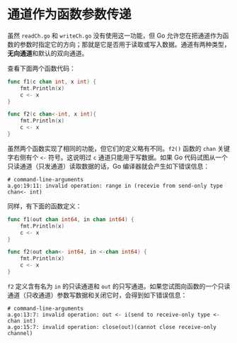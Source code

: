 # **通道作为函数参数传递**

虽然 `readCh.go` 和 `writeCh.go` 没有使用这一功能，但 Go 允许您在把通道作为函数的参数时指定它的方向；那就是它是否用于读取或写入数据。通道有两种类型，**无向通道**和默认的双向通道。

查看下面两个函数代码：

```go
func f1(c chan int, x int) {
    fmt.Println(x)
    c <- x
}

func f2(c chan<-int, x int){
    fmt.Println(x)
    c <- x
}
```

虽然两个函数实现了相同的功能，但它们的定义略有不同。`f2()` 函数的 `chan` 关键字右侧有个 `<-` 符号。这说明过 `c` 通道只能用于写数据。如果 Go 代码试图从一个只读通道（只发通道）读取数据的话，Go 编译器就会产生如下错误信息：

```shell
# command-line-arguments
a.go:19:11: invalid operation: range in (recevie from send-only type chan<- int)
```

同样，有下面的函数定义：

```go
func f1(out chan int64, in chan int64) {
    fmt.Println(x)
    c <- x
}

func f2(out chan<- int64, in <-chan int64) {
    fmt.Println(x)
    c <- x
}
```

`f2` 定义含有名为 `in` 的只读通道和 `out` 的只写通道。如果您试图向函数的一个只读通道（只收通道）参数写数据和关闭它时，会得到如下错误信息：

```shell
# command-line-arguments
a.go:13:7: invalid operation: out <- i(send to receive-only type <-chan int)
a.go:15:7: invalid operation: close(out)(cannot close receive-only channel)
```